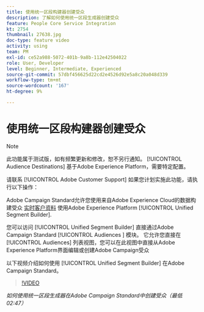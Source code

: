 ```yaml
---
title: 使用统一区段构建器创建受众
description: 了解如何使用统一区段生成器创建受众
feature: People Core Service Integration
kt: 2754
thumbnail: 27638.jpg
doc-type: feature video
activity: using
team: PM
exl-id: ce52a988-5072-401b-9a8b-112e42504022
role: User, Developer
level: Beginner, Intermediate, Experienced
source-git-commit: 57dbf456625d22cd2e4526d92e5a8c20a048d339
workflow-type: tm+mt
source-wordcount: '167'
ht-degree: 9%

---
```


# 使用统一区段构建器创建受众

>[!NOTE]
>
>此功能属于测试版，如有频繁更新和修改，恕不另行通知。 [!UICONTROL Audience Destinations] 基于Adobe Experience Platform，需要特定配置。
>
>请联系 [!UICONTROL Adobe Customer Support] 如果您计划实施此功能，请执行以下操作：

Adobe Campaign Standard允许您使用来自Adobe Experience Cloud的数据构建受众 [实时客户资料](https://experienceleague.adobe.com/docs/platform-learn/tutorials/profiles/understanding-the-real-time-customer-profile.html?lang=en) 使用Adobe Experience Platform [!UICONTROL Unified Segment Builder].

您可以访问 [!UICONTROL Unified Segment Builder] 直接通过Adobe Campaign Standard [!UICONTROL Audiences ] 模块。 它允许您直接在 [!UICONTROL Audiences] 列表视图，您可以在此视图中直接从Adobe Experience Platform界面编辑或创建Adobe Campaign受众

以下视频介绍如何使用 [!UICONTROL Unified Segment Builder] 在Adobe Campaign Standard。

>[!VIDEO](https://video.tv.adobe.com/v/27638?quality=12)

*如何使用统一区段生成器在Adobe Campaign Standard中创建受众（最低02:47）*

